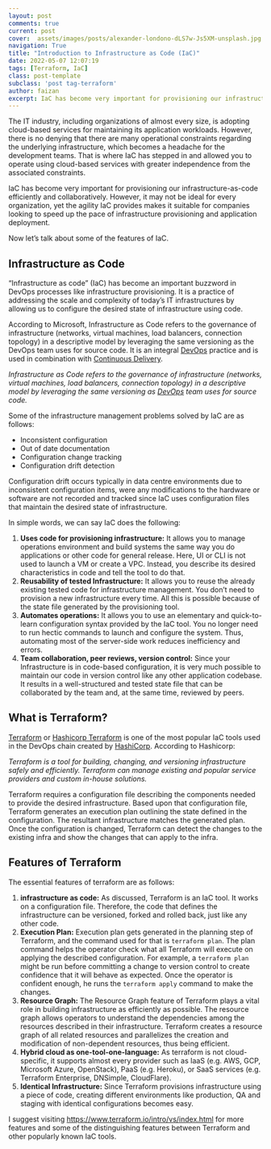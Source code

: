 ```yaml
---
layout: post
comments: true
current: post
cover:  assets/images/posts/alexander-londono-dLS7w-Js5XM-unsplash.jpg
navigation: True
title: "Introduction to Infrastructure as Code (IaC)"
date: 2022-05-07 12:07:19
tags: [Terraform, IaC]
class: post-template
subclass: 'post tag-terraform'
author: faizan
excerpt: IaC has become very important for provisioning our infrastructure-as-code efficiently and collaboratively.
---
```

The IT industry, including organizations of almost every size, is adopting cloud-based services for maintaining its application workloads. However, there is no denying that there are many operational constraints regarding the underlying infrastructure, which becomes a headache for the development teams. That is where IaC has stepped in and allowed you to operate using cloud-based services with greater independence from the associated constraints.

IaC has become very important for provisioning our infrastructure-as-code efficiently and collaboratively. However, it may not be ideal for every organization, yet the agility IaC provides makes it suitable for companies looking to speed up the pace of infrastructure provisioning and application deployment.

Now let’s talk about some of the features of IaC.

## Infrastructure as Code

“Infrastructure as code” (IaC) has become an important buzzword in DevOps processes like infrastructure provisioning. It is a practice of addressing the scale and complexity of today’s IT infrastructures by allowing us to configure the desired state of infrastructure using code.

According to Microsoft, Infrastructure as Code refers to the governance of infrastructure (networks, virtual machines, load balancers, connection topology) in a descriptive model by leveraging the same versioning as the DevOps team uses for source code. It is an integral [DevOps](https://opensenselabs.com/blog/articles/devops-drupal-development?utm_source=oslwebsite&utm_medium=blog&utm_campaign=DevOps) practice and is used in combination with [Continuous Delivery](https://opensenselabs.com/blog/articles/continuous-delivery-drupal?utm_source=oslwebsite&utm_medium=blog&utm_campaign=Continuous%20Delivery).

*Infrastructure as Code refers to the governance of infrastructure (networks, virtual machines, load balancers, connection topology) in a descriptive model by leveraging the same versioning as [DevOps](https://opensenselabs.com/blog/articles/devops-drupal-development?utm_source=oslwebsite&utm_medium=blog&utm_campaign=DevOps) team uses for source code.*

Some of the infrastructure management problems solved by IaC are as follows:

* Inconsistent configuration
* Out of date documentation
* Configuration change tracking
* Configuration drift detection

Configuration drift occurs typically in data centre environments due to inconsistent configuration items, were any modifications to the hardware or software are not recorded and tracked since IaC uses configuration files that maintain the desired state of infrastructure.

In simple words, we can say IaC does the following:

1. **Uses code for provisioning infrastructure:** It allows you to manage operations environment and build systems the same way you do applications or other code for general release. Here, UI or CLI is not used to launch a VM or create a VPC. Instead, you describe its desired characteristics in code and tell the tool to do that.
2. **Reusability of tested Infrastructure:** It allows you to reuse the already existing tested code for infrastructure management. You don’t need to provision a new infrastructure every time. All this is possible because of the state file generated by the provisioning tool.
3. **Automates operations:** It allows you to use an elementary and quick-to-learn configuration syntax provided by the IaC tool. You no longer need to run hectic commands to launch and configure the system. Thus, automating most of the server-side work reduces inefficiency and errors.
4. **Team collaboration, peer reviews, version control:** Since your Infrastructure is in code-based configuration, it is very much possible to maintain our code in version control like any other application codebase. It results in a well-structured and tested state file that can be collaborated by the team and, at the same time, reviewed by peers.

## What is Terraform?

[Terraform](https://www.hashicorp.com/) or [Hashicorp Terraform](https://www.hashicorp.com/) is one of the most popular IaC tools used in the DevOps chain created by [HashiCorp](https://www.hashicorp.com/). According to Hashicorp:

*Terraform is a tool for building, changing, and versioning infrastructure safely and efficiently. Terraform can manage existing and popular service providers and custom in-house solutions.*

Terraform requires a configuration file describing the components needed to provide the desired infrastructure. Based upon that configuration file, Terraform generates an execution plan outlining the state defined in the configuration. The resultant infrastructure matches the generated plan. Once the configuration is changed, Terraform can detect the changes to the existing infra and show the changes that can apply to the infra.

## Features of Terraform

The essential features of terraform are as follows:

1. **infrastructure as code:** As discussed, Terraform is an IaC tool. It works on a configuration file. Therefore, the code that defines the infrastructure can be versioned, forked and rolled back, just like any other code.
2. **Execution Plan:** Execution plan gets generated in the planning step of Terraform, and the command used for that is `terraform plan`. The plan command helps the operator check what all Terraform will execute on applying the described configuration. For example, a `terraform plan` might be run before committing a change to version control to create confidence that it will behave as expected. Once the operator is confident enough, he runs the `terraform apply` command to make the changes.
3. **Resource Graph:** The Resource Graph feature of Terraform plays a vital role in building infrastructure as efficiently as possible. The resource graph allows operators to understand the dependencies among the resources described in their infrastructure. Terraform creates a resource graph of all related resources and parallelizes the creation and modification of non-dependent resources, thus being efficient.
4. **Hybrid cloud as one-tool-one-language:** As terraform is not cloud-specific, it supports almost every provider such as IaaS (e.g. AWS, GCP, Microsoft Azure, OpenStack), PaaS (e.g. Heroku), or SaaS services (e.g. Terraform Enterprise, DNSimple, CloudFlare).
5. **Identical Infrastructure:** Since Terraform provisions infrastructure using a piece of code, creating different environments like production, QA and staging with identical configurations becomes easy.

I suggest visiting https://www.terraform.io/intro/vs/index.html for more features and some of the distinguishing features between Terraform and other popularly known IaC tools.